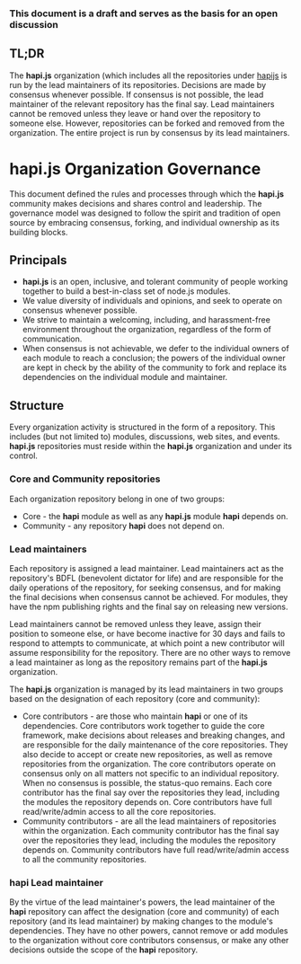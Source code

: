 ### This document is a draft and serves as the basis for an open discussion

## TL;DR

The **hapi.js** organization (which includes all the repositories under [hapijs](https://github.com/hapijs) is run by the lead
maintainers of its repositories. Decisions are made by consensus whenever possible. If consensus is not possible, the lead
maintainer of the relevant repository has the final say. Lead maintainers cannot be removed unless they leave or hand over the
repository to someone else. However, repositories can be forked and removed from the organization. The entire project is run by
consensus by its lead maintainers.

# **hapi.js** Organization Governance

This document defined the rules and processes through which the **hapi.js** community makes decisions and shares control and leadership.
The governance model was designed to follow the spirit and tradition of open source by embracing consensus, forking, and individual
ownership as its building blocks.

## Principals

- **hapi.js** is an open, inclusive, and tolerant community of people working together to build a best-in-class set of node.js modules.
- We value diversity of individuals and opinions, and seek to operate on consensus whenever possible.
- We strive to maintain a welcoming, including, and harassment-free environment throughout the organization, regardless of the form of
  communication.
- When consensus is not achievable, we defer to the individual owners of each module to reach a conclusion; the powers of the individual
  owner are kept in check by the ability of the community to fork and replace its dependencies on the individual module and maintainer.

## Structure

Every organization activity is structured in the form of a repository. This includes (but not limited to) modules, discussions, web sites,
and events. **hapi.js** repositories must reside within the **hapi.js** organization and under its control.

### Core and Community repositories

Each organization repository belong in one of two groups:
- Core - the **hapi** module as well as any **hapi.js** module **hapi** depends on.
- Community - any repository **hapi** does not depend on.

### Lead maintainers

Each repository is assigned a lead maintainer. Lead maintainers act as the repository's BDFL (benevolent dictator for life) and are
responsible for the daily operations of the repository, for seeking consensus, and for making the final decisions when consensus cannot
be achieved. For modules, they have the npm publishing rights and the final say on releasing new versions.

Lead maintainers cannot be removed unless they leave, assign their position to someone else, or have become inactive for 30 days and
fails to respond to attempts to communicate, at which point a new contributor will assume responsibility for the repository. There are
no other ways to remove a lead maintainer as long as the repository remains part of the **hapi.js** organization.

The **hapi.js** organization is managed by its lead maintainers in two groups based on the designation of each repository (core and
community):
- Core contributors - are those who maintain **hapi** or one of its dependencies. Core contributors work together to guide the core
  framework, make decisions about releases and breaking changes, and are responsible for the daily maintenance of the core repositories.
  They also decide to accept or create new repositories, as well as remove repositories from the organization. The core contributors 
  operate on consensus only on all matters not specific to an individual repository. When no consensus is possible, the status-quo remains.
  Each core contributor has the final say over the repositories they lead, including the modules the repository depends on. Core
  contributors have full read/write/admin access to all the core repositories.
- Community contributors - are all the lead maintainers of repositories within the organization. Each community contributor has the final
  say over the repositories they lead, including the modules the repository depends on. Community contributors have full read/write/admin
  access to all the community repositories.

### **hapi** Lead maintainer

By the virtue of the lead maintainer's powers, the lead maintainer of the **hapi** repository can affect the designation (core and community)
of each repository (and its lead maintainer) by making changes to the module's dependencies. They have no other powers, cannot remove or
add modules to the organization without core contributors consensus, or make any other decisions outside the scope of the **hapi** repository.

